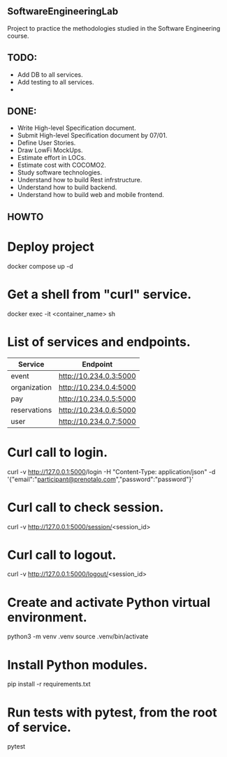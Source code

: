 ## SoftwareEngineeringLab
Project to practice the methodologies studied in the Software Engineering course.

## TODO:
- Add DB to all services.
- Add testing to all services.
- 

## DONE:
- Write High-level Specification document.
- Submit High-level Specification document by 07/01.
- Define User Stories.
- Draw LowFi MockUps.
- Estimate effort in LOCs.
- Estimate cost with COCOMO2.
- Study software technologies.
- Understand how to build Rest infrstructure.
- Understand how to build backend.
- Understand how to build web and mobile frontend.

## HOWTO

# Deploy project
docker compose up -d

# Get a shell from "curl" service.
docker exec -it <container_name> sh

# List of services and endpoints.
| Service | Endpoint |
| --- | --- |
| event | http://10.234.0.3:5000 |
| organization | http://10.234.0.4:5000 |
| pay | http://10.234.0.5:5000 |
| reservations | http://10.234.0.6:5000 |
| user | http://10.234.0.7:5000 |

# Curl call to login.
curl -v <http://127.0.0.1:5000>/login -H "Content-Type: application/json" -d '{"email":"participant@prenotalo.com","password":"password"}'

# Curl call to check session.
curl -v http://127.0.0.1:5000/session/<session_id>

# Curl call to logout.
curl -v http://127.0.0.1:5000/logout/<session_id>

# Create and activate Python virtual environment.
python3 -m venv .venv
source .venv/bin/activate

# Install Python modules.
pip install -r requirements.txt

# Run tests with pytest, from the root of service.
pytest
